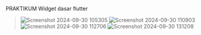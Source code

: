 PRAKTIKUM Widget dasar flutter
> ![Screenshot 2024-09-30 105305](https://github.com/user-attachments/assets/cf6c4919-746f-446e-8b74-bc3cb2cd2dee)
> ![Screenshot 2024-09-30 110903](https://github.com/user-attachments/assets/811eadb3-7c7a-481f-b4fd-bf911bf32882)
>![Screenshot 2024-09-30 112706](https://github.com/user-attachments/assets/751bc0b6-efc4-4e3d-bb36-3d7ad30a6a59)
>![Screenshot 2024-09-30 131208](https://github.com/user-attachments/assets/4070d702-df36-4f51-b1de-6c8c699242ff)

